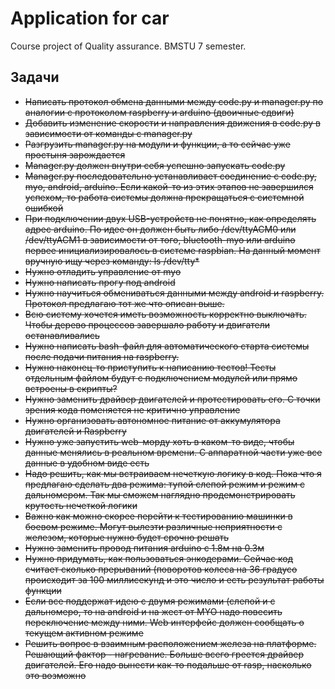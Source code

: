 # Application for car
Course project of Quality assurance. BMSTU 7 semester. 

## Задачи
- ~~Написать протокол обмена данными между code.py и manager.py по аналогии с протоколом raspberry и arduino (двоичные сдвиги)~~
- ~~Добавить изменение скорости и направления движения в code.py в зависимости от команды с manager.py~~
- ~~Разгрузить manager.py на модули и функции, а то сейчас уже простыня зарождается~~
- ~~Manager.py должен внутри себя успешно запускать code.py~~
- ~~Manager.py последовательно устанавливает соединение с code.py, myo, android, arduino. Если какой-то из этих этапов не завершился успехом, то работа системы должна прекращаться с системной ошибкой~~
- ~~При подключении двух USB-устройств не понятно, как определять адрес arduino. По идее он должен быть либо /dev/ttyACM0 или /dev/ttyACM1 в зависимости от того, bluetooth-myo или arduino первее инициализировалось в системе raspbian. На данный момент вручную ищу через команду: ls /dev/tty*~~ 
- ~~Нужно отладить управление от myo~~
- ~~Нужно написать прогу под android~~
- ~~Нужно научиться обмениваться данными между android и raspberry. Протокол предлагаю тот же что описан выше.~~
- ~~Всю систему хочется иметь возможность корректно выключать. Чтобы дерево процессов завершало работу и двигатели останавливались~~
- ~~Нужно написать bash-файл для автоматического старта системы после подачи питания на raspberry.~~
- ~~Нужно наконец-то приступить к написанию тестов! Тесты отдельным файлом будут с подключением модулей или прямо встроены в скрипты?~~
- ~~Нужно заменить драйвер двигателей и протестировать его. С точки зрения кода поменяется не критично управление~~
- ~~Нужно организовать автономное питание от аккумулятора двигателей и Raspberry~~ 
- ~~Нужно уже запустить web-морду хоть в каком-то виде, чтобы данные менялись в реальном времени. С аппаратной части уже все данные в удобном виде есть~~
- ~~Надо решить, как мы встраиваем нечеткую логику в код. Пока что я предлагаю сделать два режима: тупой слепой режим и режим с дальномером. Так мы сможем наглядно продемонстрировать крутость нечеткой логики~~
- ~~Важно как можно скорее перейти к тестированию машинки в боевом режиме. Могут вылезти различные неприятности с железом, которые нужно будет срочно решать~~
- ~~Нужно заменить провод питания arduino с 1.8м на 0.3м~~
- ~~Нужно придумать, как пользоваться энкодерами. Сейчас код считает сколько прерываний (поворотов колеса на 36 градусо происходит за 100 миллисекунд и это число и есть результат работы функции~~
- ~~Если все поддержат идею с двумя режимами (слепой и с дальномеро, то на android и на жест от MYO надо повесить переключение между ними. Web интерфейс должен сообщать о текущем активном режиме~~
- ~~Решить вопрос в взаимным расположением железа на платформе. Решающий фактор - нагревание. Больше всего греется драйвер двигателей. Его надо вынести как-то подальше от rasp, насколько это возможно~~

